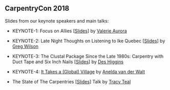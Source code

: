 ## CarpentryCon 2018

Slides from our keynote speakers and main talks:

- KEYNOTE-1: Focus on Allies [[Slides](https://frameshiftconsultingdotcom.files.wordpress.com/2018/05/carpentryconslides.pdf)] by [Valerie Aurora](https://twitter.com/vaurorapub)
- KEYNOTE-2: Late Night Thoughts on Listening to Ike Quebec [[Slides](http://third-bit.com/2018/05/30/late-nights-thoughts.html)] by [Greg Wilson](https://twitter.com/gvwilson)
- KEYNOTE-3: The Clustal Package Since the Late 1980s: Carpentry with Duct Tape and Six Inch Nails [[Slides](https://github.com/carpentries/carpentrycon/blob/master/Sessions/2018-05-30/DesHiggins-CarpentryUCD2018.pdf)] by [Des Higgins](https://twitter.com/HigginsDes)
- KEYNOTE-4: [It Takes a (Global) Village](https://github.com/carpentries/carpentrycon/blob/master/Sessions/It%20Takes%20a%20Village.pdf) by [Anelda van der Walt](https://twitter.com/aneldavdw)

- The State of The Carpentries [[Slides](https://docs.google.com/presentation/d/1HTh3e9DYuYWYkG985KxweWExFnB6ZZWd4iq3htKZpBY/edit?usp=sharing)] Talk by [Tracy Teal](https://twitter.com/tracykteal)
